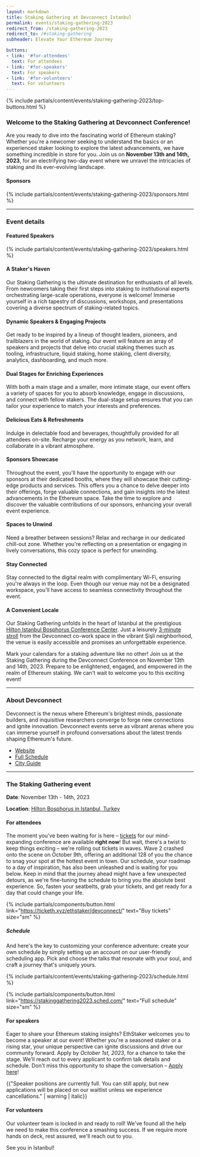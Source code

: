 ```yaml
---
layout: markdown
title: Staking Gathering at Devconnect Istanbul
permalink: events/staking-gathering-2023
redirect_from: /staking-gathering-2023
redirect_to: /#staking-gathering
subheader: Elevate Your Ethereum Journey

buttons:
- link: '#for-attendees'
  text: For attendees
- link: '#for-speakers'
  text: For speakers
- link: '#for-volunteers'
  text: For volunteers
---
```


{% include partials/content/events/staking-gathering-2023/top-buttons.html %}

### Welcome to the Staking Gathering at Devconnect Conference!

Are you ready to dive into the fascinating world of Ethereum staking? Whether you're a newcomer seeking to understand the basics or an experienced staker looking to explore the latest advancements, we have something incredible in store for you. Join us on **November 13th and 14th, 2023**, for an electrifying two-day event where we unravel the intricacies of staking and its ever-evolving landscape.


#### Sponsors

{% include partials/content/events/staking-gathering-2023/sponsors.html %}

---

### Event details

#### Featured Speakers

{% include partials/content/events/staking-gathering-2023/speakers.html %}


#### A Staker's Haven

Our Staking Gathering is the ultimate destination for enthusiasts of all levels. From newcomers taking their first steps into staking to institutional experts orchestrating large-scale operations, everyone is welcome! Immerse yourself in a rich tapestry of discussions, workshops, and presentations covering a diverse spectrum of staking-related topics.

#### Dynamic Speakers & Engaging Projects

Get ready to be inspired by a lineup of thought leaders, pioneers, and trailblazers in the world of staking. Our event will feature an array of speakers and projects that delve into crucial staking themes such as tooling, infrastructure, liquid staking, home staking, client diversity, analytics, dashboarding, and much more.

#### Dual Stages for Enriching Experiences

With both a main stage and a smaller, more intimate stage, our event offers a variety of spaces for you to absorb knowledge, engage in discussions, and connect with fellow stakers. The dual-stage setup ensures that you can tailor your experience to match your interests and preferences.

#### Delicious Eats & Refreshments

Indulge in delectable food and beverages, thoughtfully provided for all attendees on-site. Recharge your energy as you network, learn, and collaborate in a vibrant atmosphere.

#### Sponsors Showcase

Throughout the event, you'll have the opportunity to engage with our sponsors at their dedicated booths, where they will showcase their cutting-edge products and services. This offers you a chance to delve deeper into their offerings, forge valuable connections, and gain insights into the latest advancements in the Ethereum space. Take the time to explore and discover the valuable contributions of our sponsors, enhancing your overall event experience.

#### Spaces to Unwind

Need a breather between sessions? Relax and recharge in our dedicated chill-out zone. Whether you're reflecting on a presentation or engaging in lively conversations, this cozy space is perfect for unwinding.

#### Stay Connected

Stay connected to the digital realm with complimentary Wi-Fi, ensuring you're always in the loop. Even though our venue may not be a designated workspace, you'll have access to seamless connectivity throughout the event.

#### A Convenient Locale

Our Staking Gathering unfolds in the heart of Istanbul at the prestigious [Hilton Istanbul Bosphorus Conference Center](https://maps.app.goo.gl/rfL6eEfqNbQhJ52j6). Just a leisurely [3-minute stroll](https://goo.gl/maps/Yik7fVfESpVhshKS8) from the Devconnect co-work space in the vibrant Şişli neighborhood, the venue is easily accessible and promises an unforgettable experience.

Mark your calendars for a staking adventure like no other! Join us at the Staking Gathering during the Devconnect Conference on November 13th and 14th, 2023. Prepare to be enlightened, engaged, and empowered in the realm of Ethereum staking. We can't wait to welcome you to this exciting event!

---

### About Devconnect

Devconnect is the nexus where Ethereum's brightest minds, passionate builders, and inquisitive researchers converge to forge new connections and ignite innovation. Devconnect events serve as vibrant arenas where you can immerse yourself in profound conversations about the latest trends shaping Ethereum's future.

- [Website](https://devconnect.org/)
- [Full Schedule](https://devconnect.org/schedule)
- [City Guide](https://devconnect.org/city-guide)

---

### The Staking Gathering event

**Date**: November 13th - 14th, 2023

**Location**: [Hilton Bosphorus in Istanbul, Turkey](https://maps.app.goo.gl/rfL6eEfqNbQhJ52j6)

#### For attendees

The moment you've been waiting for is here – [tickets](https://ticketh.xyz/ethstaker/devconnect/) for our mind-expanding conference are available **right now**! But wait, there's a twist to keep things exciting – we're rolling out tickets in waves. Wave 2 crashed onto the scene on October 9th, offering an additional 128 of you the chance to snag your spot at the hottest event in town. Our schedule, your roadmap to a day of inspiration, has also been unleashed and is waiting for you below. Keep in mind that the journey ahead might have a few unexpected detours, as we're fine-tuning the schedule to bring you the absolute best experience. So, fasten your seatbelts, grab your tickets, and get ready for a day that could change your life.

{% include partials/components/button.html
  link="https://ticketh.xyz/ethstaker/devconnect/"
  text="Buy tickets"
  size="sm"
%}

##### Schedule

And here's the key to customizing your conference adventure: create your own schedule by simply setting up an account on our user-friendly scheduling app. Pick and choose the talks that resonate with your soul, and craft a journey that's uniquely yours.

{% include partials/content/events/staking-gathering-2023/schedule.html %}

{% include partials/components/button.html
  link="https://stakinggathering2023.sched.com/"
  text="Full schedule"
  size="sm"
%}

#### For speakers

Eager to share your Ethereum staking insights? EthStaker welcomes you to become a speaker at our event! Whether you're a seasoned staker or a rising star, your unique perspective can ignite discussions and drive our community forward. Apply by _October 1st, 2023_, for a chance to take the stage. We'll reach out to every applicant to confirm talk details and schedule. Don't miss this opportunity to shape the conversation – [Apply here](/forms/staking-gathering-speaker-application-2023)!

{{"Speaker positions are currently full. You can still apply, but new applications will be placed on our waitlist unless we experience cancellations." | warning | italic}}


#### For volunteers

Our volunteer team is locked in and ready to roll! We've found all the help we need to make this conference a smashing success. If we require more hands on deck, rest assured, we'll reach out to you.


See you in Istanbul!
